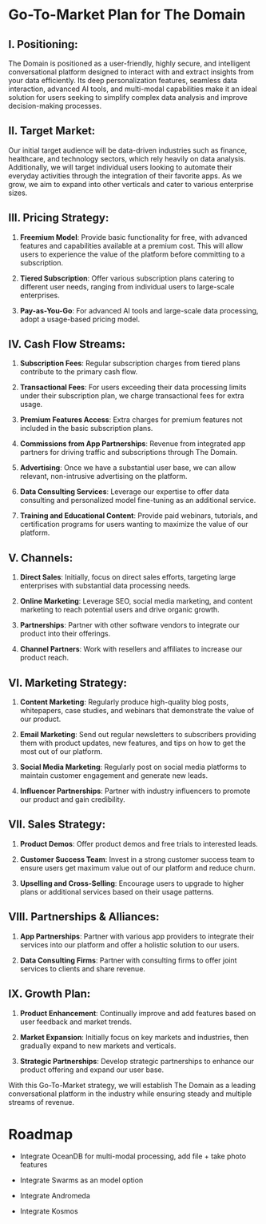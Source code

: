 # Go-To-Market Plan for The Domain

## I. Positioning:

The Domain is positioned as a user-friendly, highly secure, and intelligent conversational platform designed to interact with and extract insights from your data efficiently. Its deep personalization features, seamless data interaction, advanced AI tools, and multi-modal capabilities make it an ideal solution for users seeking to simplify complex data analysis and improve decision-making processes.

## II. Target Market:

Our initial target audience will be data-driven industries such as finance, healthcare, and technology sectors, which rely heavily on data analysis. Additionally, we will target individual users looking to automate their everyday activities through the integration of their favorite apps. As we grow, we aim to expand into other verticals and cater to various enterprise sizes.

## III. Pricing Strategy:

1. **Freemium Model**: Provide basic functionality for free, with advanced features and capabilities available at a premium cost. This will allow users to experience the value of the platform before committing to a subscription.

2. **Tiered Subscription**: Offer various subscription plans catering to different user needs, ranging from individual users to large-scale enterprises.

3. **Pay-as-You-Go**: For advanced AI tools and large-scale data processing, adopt a usage-based pricing model.

## IV. Cash Flow Streams:

1. **Subscription Fees**: Regular subscription charges from tiered plans contribute to the primary cash flow.

2. **Transactional Fees**: For users exceeding their data processing limits under their subscription plan, we charge transactional fees for extra usage.

3. **Premium Features Access**: Extra charges for premium features not included in the basic subscription plans.

4. **Commissions from App Partnerships**: Revenue from integrated app partners for driving traffic and subscriptions through The Domain.

5. **Advertising**: Once we have a substantial user base, we can allow relevant, non-intrusive advertising on the platform.

6. **Data Consulting Services**: Leverage our expertise to offer data consulting and personalized model fine-tuning as an additional service.

7. **Training and Educational Content**: Provide paid webinars, tutorials, and certification programs for users wanting to maximize the value of our platform.

## V. Channels:

1. **Direct Sales**: Initially, focus on direct sales efforts, targeting large enterprises with substantial data processing needs.

2. **Online Marketing**: Leverage SEO, social media marketing, and content marketing to reach potential users and drive organic growth.

3. **Partnerships**: Partner with other software vendors to integrate our product into their offerings.

4. **Channel Partners**: Work with resellers and affiliates to increase our product reach.

## VI. Marketing Strategy:

1. **Content Marketing**: Regularly produce high-quality blog posts, whitepapers, case studies, and webinars that demonstrate the value of our product.

2. **Email Marketing**: Send out regular newsletters to subscribers providing them with product updates, new features, and tips on how to get the most out of our platform.

3. **Social Media Marketing**: Regularly post on social media platforms to maintain customer engagement and generate new leads.

4. **Influencer Partnerships**: Partner with industry influencers to promote our product and gain credibility.

## VII. Sales Strategy:

1. **Product Demos**: Offer product demos and free trials to interested leads.

2. **Customer Success Team**: Invest in a strong customer success team to ensure users get maximum value out of our platform and reduce churn.

3. **Upselling and Cross-Selling**: Encourage users to upgrade to higher plans or additional services based on their usage patterns.

## VIII. Partnerships & Alliances:

1. **App Partnerships**: Partner with various app providers to integrate their services into our platform and offer a holistic solution to our users.

2. **Data Consulting Firms**: Partner with consulting firms to offer joint services to clients and share revenue.

## IX. Growth Plan:

1. **Product Enhancement**: Continually improve and add features based on user feedback and market trends.

2. **Market Expansion**: Initially focus on key markets and industries, then gradually expand to new markets and verticals.

3. **Strategic Partnerships**: Develop strategic partnerships to enhance our product offering and expand our user base.

With this Go-To-Market strategy, we will establish The Domain as a leading conversational platform in the industry while ensuring steady and multiple streams of revenue.

# Roadmap

* Integrate OceanDB for multi-modal processing, add file + take photo features

* Integrate Swarms as an model option

* Integrate Andromeda

* Integrate Kosmos